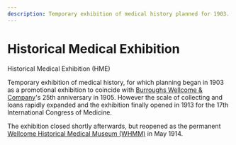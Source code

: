 ```yaml
---
description: Temporary exhibition of medical history planned for 1903. Finally opened 1913.
---
```


# Historical Medical Exhibition

Historical Medical Exhibition \(HME\)

Temporary exhibition of medical history, for which planning began in 1903 as a promotional exhibition to coincide with [Burroughs Wellcome & Company](bw.md)'s 25th anniversary in 1905. However the scale of collecting and loans rapidly expanded and the exhibition finally opened in 1913 for the 17th International Congress of Medicine.

The exhibition closed shortly afterwards, but reopened as the permanent [Wellcome Historical Medical Museum \(WHMM\)](whmm.md) in May 1914.

